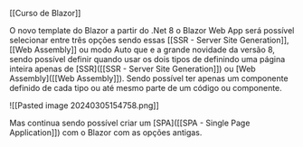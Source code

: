 [[Curso de Blazor]] 

O novo template do Blazor a partir do .Net 8 o Blazor Web App será possível selecionar entre três opções sendo essas  [[SSR - Server Site Generation]],[[Web Assembly]] ou modo Auto que e a grande novidade da versão 8, sendo possível definir quando usar os dois tipos de definindo uma página inteira apenas de [SSR]([[SSR - Server Site Generation]]) ou [Web Assembly]([[Web Assembly]]). Sendo possível ter apenas um componente definido de cada tipo ou até mesmo parte de um código ou componente.

![[Pasted image 20240305154758.png]]

Mas continua sendo possível criar um [SPA]([[SPA - Single Page Application]]) com o Blazor com as opções antigas.
